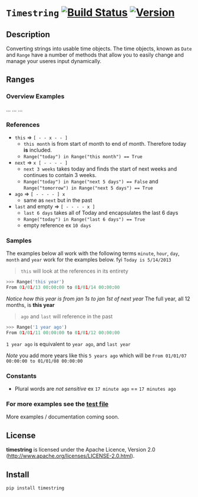 # `Timestring` [![Build Status](https://secure.travis-ci.org/stevepeak/timestring.png)](http://travis-ci.org/stevepeak/timestring) [![Version](https://pypip.in/v/timestring/badge.png)](https://github.com/stevepeak/timestring)

## Description
Converting strings into usable time objects. The time objects, known as `Date` and `Range` have a number of methods that allow 
you to easily change and manage your useres input dynamically.




## Ranges

### Overview Examples
...
...
...

### References

* `this` => `[ - - x - - ]`
    - `this month` is from start of month to end of month. Therefore today **is** included.
    - ```Range("today") in Range("this month") == True```
* `next` => `x [ - - - - ]`
    - `next 3 weeks` takes today and finds the start of next weeks and continues to contain 3 weeks.
    - `Range("today") in Range("next 5 days") == False` and `Range("tomorrow") in Range("next 5 days") == True`
* `ago` => `[ - - - - ] x`
    - same as `next` but in the past
* `last` and empty => `[ - - - - x ]`
    - `last 6 days` takes all of Today and encapsulates the last 6 days
    - ```Range("today") in Range("last 6 days") == True```
    - empty reference ex `10 days`

### Samples
The examples below all work with the following terms `minute`, `hour`, `day`, `month` and `year` work for the examples below. fyi `Today is 5/14/2013`

> `this` will look at the references in its entirety
```python
>>> Range('this year')
From 01/01/13 00:00:00 to 01/01/14 00:00:00
```

*Notice how this year is from jan 1s to jan 1st of next year* The full year, all 12 months, is **this year**


> `ago` and `last` will reference in the past
```python
>>> Range('1 year ago')
From 01/01/11 00:00:00 to 01/01/12 00:00:00
```
`1 year ago` is equivalent to `year ago`, and `last year`

*Note* you add more years like this `5 years ago` which will be `From 01/01/07 00:00:00 to 01/01/08 00:00:00`

### Constants
* Plural words are *not sensitive* ex `17 minute ago` == `17 minutes ago`





### For more examples see the [test file](https://github.com/stevepeak/timestring/blob/master/timestring/tests.py)

More examples / documentation coming soon.

## License
**timestring** is licensed under the Apache Licence, Version 2.0 (http://www.apache.org/licenses/LICENSE-2.0.html).

## Install
`pip install timestring`

